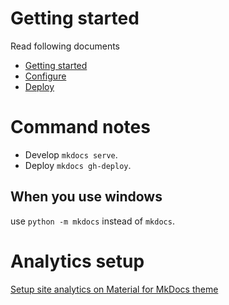 # Getting started
Read following documents
- [Getting started](https://www.mkdocs.org/getting-started/)
- [Configure](https://www.mkdocs.org/user-guide/configuration/)
- [Deploy](https://www.mkdocs.org/user-guide/deploying-your-docs/)

# Command notes
- Develop `mkdocs serve`.
- Deploy `mkdocs gh-deploy`.

## When you use windows
use `python -m mkdocs` instead of `mkdocs`.

# Analytics setup
[Setup site analytics on Material for MkDocs theme](https://squidfunk.github.io/mkdocs-material/setup/setting-up-site-analytics/)

